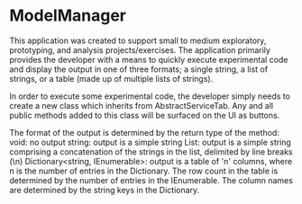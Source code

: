 # ModelManager

This application was created to support small to medium exploratory, prototyping, and analysis projects/exercises. The application primarily provides the developer with a means to quickly execute experimental code and display the output in one of three formats; a single string, a list of strings, or a table (made up of multiple lists of strings).

In order to execute some experimental code, the developer simply needs to create a new class which inherits from AbstractServiceTab. Any and all public methods added to this class will be surfaced on the UI as buttons.

The format of the output is determined by the return type of the method:
void: no output
string: output is a simple string
List<string>: output is a simple string comprising a concatenation of the strings in the list, delimited by line breaks (\n)
Dictionary<string, IEnumerable<string>>: output is a table of 'n' columns, where n is the number of entries in the Dictionary. The row count in the table is determined by the number of entries in the IEnumerable. The column names are determined by the string keys in the Dictionary.
